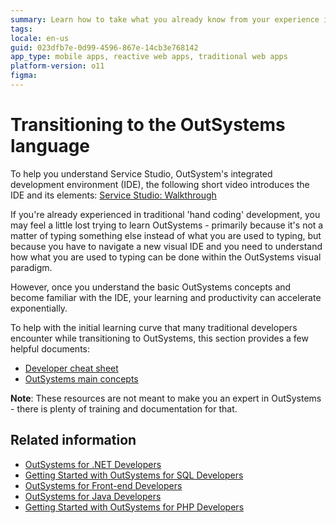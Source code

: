 ```yaml
---
summary: Learn how to take what you already know from your experience in developing with traditional languages and see how your knowledge can be transferred and implemented quickly within the OutSystems Platform.
tags:
locale: en-us
guid: 023dfb7e-0d99-4596-867e-14cb3e768142
app_type: mobile apps, reactive web apps, traditional web apps
platform-version: o11
figma:
---
```


# Transitioning to the OutSystems language

<div class="info" markdown="1">

To help you understand Service Studio, OutSystem's integrated development environment (IDE), the following short video introduces the IDE and its elements: [Service Studio: Walkthrough](https://learn.outsystems.com/training/journeys/web-developer-662/service-studio-walkthrough/o11/2352)

</div>

If you're already experienced in traditional 'hand coding' development, you may feel a little lost trying to learn OutSystems - primarily because it's not a matter of typing something else instead of what you are used to typing, but because you have to navigate a new visual IDE and you need to understand how what you are used to typing can be done within the OutSystems visual paradigm.

However, once you understand the basic OutSystems concepts and become familiar with the IDE, your learning and productivity can accelerate exponentially.

To help with the initial learning curve that many traditional developers encounter while transitioning to OutSystems, this section provides a few helpful documents:

* [Developer cheat sheet](resources/Developer-Cheat-Sheet-v0.6.pdf)
* [OutSystems main concepts](resources/OutSystems-Main-Concepts-v0.6.pdf)

**Note**: These resources are not meant to make you an expert in OutSystems - there is plenty of training and documentation for that.  

## Related information

* [OutSystems for .NET Developers](https://learn.outsystems.com/training/journeys/outsystems-for-dotnet-developers-661)
* [Getting Started with OutSystems for SQL Developers](https://learn.outsystems.com/training/journeys/outsystems-for-sql-developers-458)
* [OutSystems for Front-end Developers](https://learn.outsystems.com/training/journeys/outsystems-for-front-end-developers-455)
* [OutSystems for Java Developers](https://learn.outsystems.com/training/journeys/outsystems-for-java-developers-456)
* [Getting Started with OutSystems for PHP Developers](https://learn.outsystems.com/training/journeys/outsystems-for-php-developers-457)


